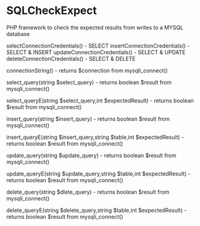 # SQLCheckExpect
PHP framework to check the expected results from writes to a MYSQL database


selectConnectionCredentials() - SELECT 
insertConnectionCredentials() - SELECT & INSERT
updateConnectionCredentials() - SELECT & UPDATE
deleteConnectionCredentials() - SELECT & DELETE

connectionString() - returns $connection from mysqli_connect()

select_query(string $select_query) - returns boolean $result from mysqli_connect()

select_queryE(string $select_query,int $expectedResult) - returns boolean $result from mysqli_connect()

insert_query(string $insert_query) - returns boolean $result from mysqli_connect()

insert_queryE(string $insert_query,string $table,int $expectedResult) - returns boolean $result from mysqli_connect()

update_query(string $update_query) - returns boolean $result from mysqli_connect()

update_queryE(string $update_query,string $table,int $expectedResult) - returns boolean $result from mysqli_connect()

delete_query(string $dlete_query) - returns boolean $result from mysqli_connect()

delete_queryE(string $delete_query,string $table,int $expectedResult) - returns boolean $result from mysqli_connect()
